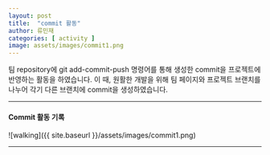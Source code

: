 ```yaml
---
layout: post
title:  "commit 활동"
author: 류민재
categories: [ activity ]
image: assets/images/commit1.png
---
```

팀 repository에 git add-commit-push 명령어를 통해
생성한 commit을 프로젝트에 반영하는 활동을 하였습니다.
이 때, 원활한 개발을 위해 팀 페이지와 프로젝트 브랜치를 나누어
각기 다른 브랜치에 commit을 생성하였습니다.

***

#### Commit 활동 기록
![walking]({{ site.baseurl }}/assets/images/commit1.png)

***